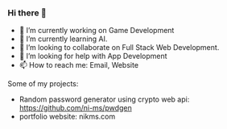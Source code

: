 ### Hi there 👋

<!--
**ni-ms/ni-ms** is a ✨ _special_ ✨ repository because its `README.md` (this file) appears on your GitHub profile.

Here are some ideas to get you started:
-->

- 🔭 I’m currently working on Game Development
- 🌱 I’m currently learning AI.
- 👯 I’m looking to collaborate on Full Stack Web Development.
- 🤔 I’m looking for help with App Development
- 📫 How to reach me: Email, Website

Some of my projects:
- Random password generator using crypto web api: https://github.com/ni-ms/pwdgen
- portfolio website: nikms.com

